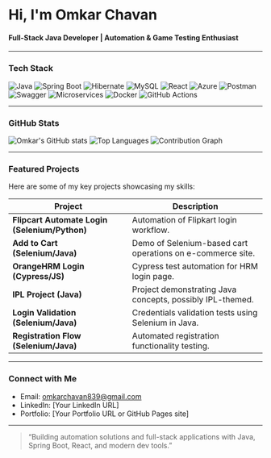 #  Hi, I'm Omkar Chavan 

####  Full-Stack Java Developer | Automation & Game Testing Enthusiast

---

###  Tech Stack

![Java](https://img.shields.io/badge/Java-ED8B00?style=for-the-badge&logo=java&logoColor=white)
![Spring Boot](https://img.shields.io/badge/SpringBoot-6DB33F?style=for-the-badge&logo=spring-boot&logoColor=white)
![Hibernate](https://img.shields.io/badge/Hibernate-59666C?style=for-the-badge&logo=hibernate&logoColor=white)
![MySQL](https://img.shields.io/badge/MySQL-4479A1?style=for-the-badge&logo=mysql&logoColor=white)
![React](https://img.shields.io/badge/React-61DAFB?style=for-the-badge&logo=react&logoColor=black)
![Azure](https://img.shields.io/badge/Azure-0078D4?style=for-the-badge&logo=microsoft-azure&logoColor=white)
![Postman](https://img.shields.io/badge/Postman-FF6C37?style=for-the-badge&logo=postman&logoColor=white)
![Swagger](https://img.shields.io/badge/Swagger-85EA2D?style=for-the-badge&logo=swagger&logoColor=black)
![Microservices](https://img.shields.io/badge/Microservices-00ADD8?style=for-the-badge)
![Docker](https://img.shields.io/badge/Docker-2496ED?style=for-the-badge&logo=docker&logoColor=white)
![GitHub Actions](https://img.shields.io/badge/GitHub_Actions-2088FF?style=for-the-badge&logo=github-actions&logoColor=white)

---

###  GitHub Stats

![Omkar's GitHub stats](https://github-readme-stats.vercel.app/api?username=omkarchavan-git&show_icons=true&theme=radical)
![Top Languages](https://github-readme-stats.vercel.app/api/top-langs/?username=omkarchavan-git&layout=compact&theme=tokyonight)
![Contribution Graph](https://github-readme-activity-graph.vercel.app/graph?username=omkarchavan-git&theme=github-dark)

---

###  Featured Projects

Here are some of my key projects showcasing my skills:

| Project | Description |
|--------|-------------|
| **Flipcart Automate Login (Selenium/Python)** | Automation of Flipkart login workflow. |
| **Add to Cart (Selenium/Java)** | Demo of Selenium-based cart operations on e-commerce site. |
| **OrangeHRM Login (Cypress/JS)** | Cypress test automation for HRM login page. |
| **IPL Project (Java)** | Project demonstrating Java concepts, possibly IPL-themed. |
| **Login Validation (Selenium/Java)** | Credentials validation tests using Selenium in Java. |
| **Registration Flow (Selenium/Java)** | Automated registration functionality testing. |

---

###  Connect with Me

-  Email: omkarchavan839@gmail.com  
-  LinkedIn: [Your LinkedIn URL]  
-  Portfolio: [Your Portfolio URL or GitHub Pages site]

---

> “Building automation solutions and full-stack applications with Java, Spring Boot, React, and modern dev tools.”  
